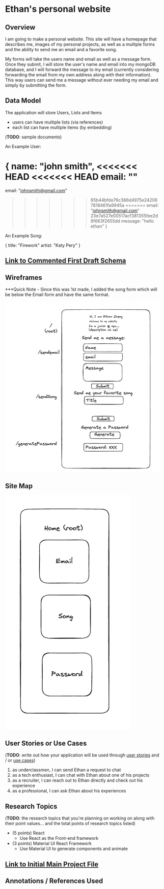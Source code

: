 # Ethan's personal website 

## Overview

I am going to make a personal website. This site will have a homepage that describes me, images of my personal projects, as well as a mulitple forms and the ability to send me an email and a favorite song. 

My forms will take the users name and email as well as a message form. Once they submit, I will store the user's name and email into my mongoDB database, and I will forward the message to my email (currently considering forwarding the email from my own address along with their information). This way users can send me a message without ever needing my email and simply by submitting the form. 


## Data Model


The application will store Users, Lists and Items

* users can have multiple lists (via references)
* each list can have multiple items (by embedding)

(__TODO__: sample documents)

An Example User:


{
  name: "john smith",
<<<<<<< HEAD
<<<<<<< HEAD
  email: "" 
=======
  email: "johnsmith@gmail.com" 
>>>>>>> 65b44bfde76c386d4975e242067818461fa9945a
=======
  email: "johnsmith@gmail.com" 
>>>>>>> 23e7a527e00517acf381355fee2d8f663f2655dd
  message: "hello ethan"
}

An Example Song: 

{
  title: "Firework"
  artist: "Katy Pery"
}


## [Link to Commented First Draft Schema](db.mjs) 


## Wireframes

***Quick Note - Since this was 1st made, I added the song form which will be below
the Email form and have the same format. 

![Wireframe](images/wireframe.png)

## Site Map

![Site Map](images/site.png)

## User Stories or Use Cases

(__TODO__: write out how your application will be used through [user stories](http://en.wikipedia.org/wiki/User_story#Format) and / or [use cases](https://en.wikipedia.org/wiki/Use_case))

1. as underclassmen, I can send Ethan a request to chat
2. as a tech enthusiast, I can chat with Ethan about one of his projects
3. as a recruiter, I can reach out to Ethan directly and check out his experience
4. as a professional, I can ask Ethan about his experiences
## Research Topics

(__TODO__: the research topics that you're planning on working on along with their point values... and the total points of research topics listed)

* (5 points) React
    * Use React as the Front-end framework
* (3 points) Material UI React Framework
    * Use Material UI to generate components and animate

## [Link to Initial Main Project File](app.mjs) 


## Annotations / References Used



